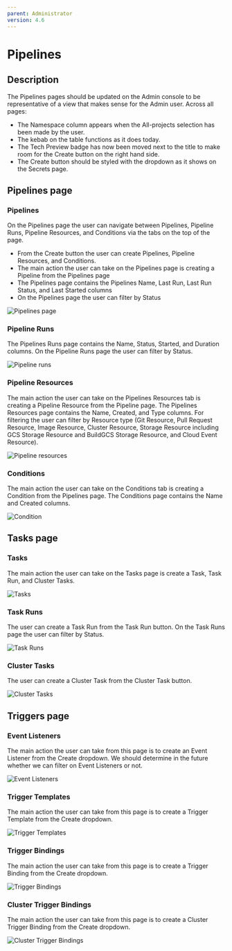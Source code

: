 ```yaml
---
parent: Administrator
version: 4.6
---
```


# Pipelines

## Description
The Pipelines pages should be updated on the Admin console to be representative of a view that makes sense for the Admin user. Across all pages:
 - The Namespace column appears when the All-projects selection has been made by the user.
 - The kebab on the table functions as it does today.
 - The Tech Preview badge has now been moved next to the title to make room for the Create button on the  right hand side.
 - The Create button should be styled with the dropdown as it shows on the Secrets page.

## Pipelines page

### Pipelines
On the Pipelines page the user can navigate between Pipelines, Pipeline Runs, Pipeline Resources, and Conditions via the tabs on the top of the page.
- From the Create button the user can create Pipelines, Pipeline Resources, and Conditions.
- The main action the user can take on the Pipelines page is creating a Pipeline from the Pipelines page
- The Pipelines page contains the Pipelines Name, Last Run, Last Run Status, and Last Started columns
- On the Pipelines page the user can filter by Status

![Pipelines page](img/1-pipelines.jpg)

### Pipeline Runs
The Pipelines Runs page contains the Name, Status, Started, and Duration columns. On the Pipeline Runs page the user can filter by Status.

![Pipeline runs](img/2-pipeline-runs.jpg)

### Pipeline Resources
The main action the user can take on the Pipelines Resources tab is creating a Pipeline Resource from the Pipeline page. The Pipelines Resources page contains the Name, Created, and Type columns. For filtering the user can filter by Resource type (Git Resource, Pull Request Resource, Image Resource, Cluster Resource, Storage Resource including GCS Storage Resource and BuildGCS Storage Resource, and Cloud Event Resource).

![Pipeline resources](img/3-pipeline-resources.jpg)

### Conditions
The main action the user can take on the Conditions tab is creating a Condition from the Pipelines page. The Conditions page contains the Name and Created columns.

![Condition](img/4-Condition.jpg)

## Tasks page

### Tasks
The main action the user can take on the Tasks page is create a Task, Task Run, and Cluster Tasks.

![Tasks](img/9-tasks.jpg)

### Task Runs
The user can create a Task Run from the Task Run button. On the Task Runs page the user can filter by Status.

![Task Runs](img/10-task-runs.jpg)

### Cluster Tasks
The user can create a Cluster Task from the Cluster Task button.

![Cluster Tasks](img/11-cluster-tasks.jpg)

## Triggers page

### Event Listeners
The main action the user can take from this page is to create an Event Listener from the Create dropdown. We should determine in the future whether we can filter on Event Listeners or not.

![Event Listeners](img/5-event-listeners.jpg)

### Trigger Templates
The main action the user can take from this page is to create a Trigger Template from the Create dropdown.

![Trigger Templates](img/6-Trigger-Templates.jpg)

### Trigger Bindings
The main action the user can take from this page is to create a Trigger Binding from the Create dropdown.

![Trigger Bindings](img/7-Trigger-Bindings.jpg)

### Cluster Trigger Bindings
 The main action the user can take from this page is to create a Cluster Trigger Binding from the Create dropdown.

![Cluster Trigger Bindings](img/8-cluster-trigger-bindings.jpg)
